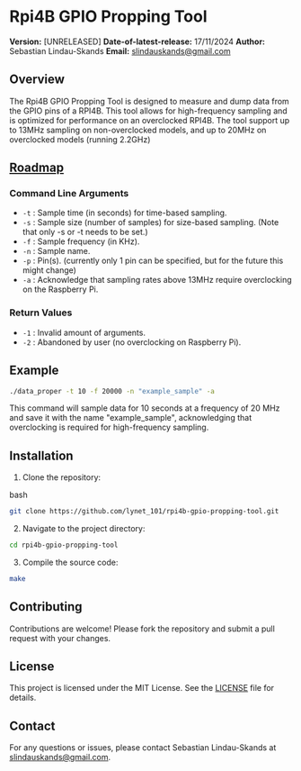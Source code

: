 # Rpi4B GPIO Propping Tool

**Version:** [UNRELEASED]
**Date-of-latest-release:** 17/11/2024
**Author:** Sebastian Lindau-Skands
**Email:** [slindauskands@gmail.com](mailto:slindauskands@gmail.com)

## Overview
The Rpi4B GPIO Propping Tool is designed to measure and dump data from the GPIO pins of a RPI4B.
This tool allows for high-frequency sampling and is optimized for performance on an overclocked RPI4B.
The tool support up to 13MHz sampling on non-overclocked models, and up to 20MHz on overclocked models (running 2.2GHz)

## [Roadmap](https://github.com/Lynet101/rpi4b-gpio-propping-tool/blob/main/Roadmap.md)

### Command Line Arguments

- `-t` : Sample time (in seconds) for time-based sampling.
- `-s` : Sample size (number of samples) for size-based sampling. (Note that only -s or -t needs to be set.)
- `-f` : Sample frequency (in KHz).
- `-n` : Sample name.
- `-p` : Pin(s). (currently only 1 pin can be specified, but for the future this might change)
- `-a` : Acknowledge that sampling rates above 13MHz require overclocking on the Raspberry Pi.

### Return Values

- `-1` : Invalid amount of arguments.
- `-2` : Abandoned by user (no overclocking on Raspberry Pi).

## Example
```bash
./data_proper -t 10 -f 20000 -n "example_sample" -a
```
This command will sample data for 10 seconds at a frequency of 20 MHz and save it with the name "example_sample", acknowledging that overclocking is required for high-frequency sampling.

## Installation

1. Clone the repository:

bash
```bash
git clone https://github.com/lynet_101/rpi4b-gpio-propping-tool.git
```

2. Navigate to the project directory:

```bash
cd rpi4b-gpio-propping-tool
```
3. Compile the source code:

```bash
make
```

## Contributing
Contributions are welcome! Please fork the repository and submit a pull request with your changes.

## License
This project is licensed under the MIT License. See the [LICENSE](https://github.com/Lynet101/rpi4b-gpio-propping-tool/blob/main/LICENSE) file for details.

## Contact
For any questions or issues, please contact Sebastian Lindau-Skands at [slindauskands@gmail.com](mailto:slindauskands@gmail.com).

